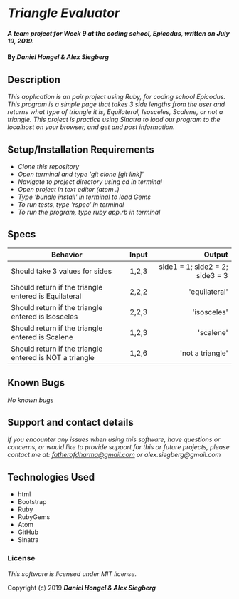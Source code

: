 # _Triangle Evaluator_

#### _A team project for Week 9 at the coding school, Epicodus, written on July 19, 2019._

#### By _**Daniel Hongel & Alex Siegberg**_

## Description

_This application is an pair project using Ruby, for coding school Epicodus. This program is a simple page that takes 3 side lengths from the user and returns what type of triangle it is, Equilateral, Isosceles, Scalene, or not a triangle. This project is practice using Sinatra to load our program to the localhost on your browser, and get and post information._

## Setup/Installation Requirements

* _Clone this repository_
* _Open terminal and type 'git clone [git link]'_
* _Navigate to project directory using cd in terminal_
* _Open project in text editor (atom .)_
* _Type 'bundle install' in terminal to load Gems_
* _To run tests, type 'rspec' in terminal_
* _To run the program, type ruby app.rb in terminal_


## Specs
| Behavior | Input | Output |
| ------------- |:-------------:| -----:|
|Should take 3 values for sides |1,2,3|side1 = 1; side2 = 2; side3 = 3|
|Should return if the triangle entered is Equilateral|2,2,2|'equilateral'|
|Should return if the triangle entered is Isosceles|2,2,3|'isosceles'|
|Should return if the triangle entered is Scalene|1,2,3|'scalene'|
|Should return if the triangle entered is NOT a triangle|1,2,6|'not a triangle'|

## Known Bugs

_No known bugs_

## Support and contact details

_If you encounter any issues when using this software, have questions or concerns, or would like to provide support for this or future projects, please contact me at: fatherofdharma@gmail.com or alex.siegberg@gmail.com_

## Technologies Used

* html
* Bootstrap
* Ruby
* RubyGems
* Atom
* GitHub
* Sinatra

### License
_This software is licensed under MIT license._

Copyright (c) 2019 **_Daniel Hongel & Alex Siegberg_**

